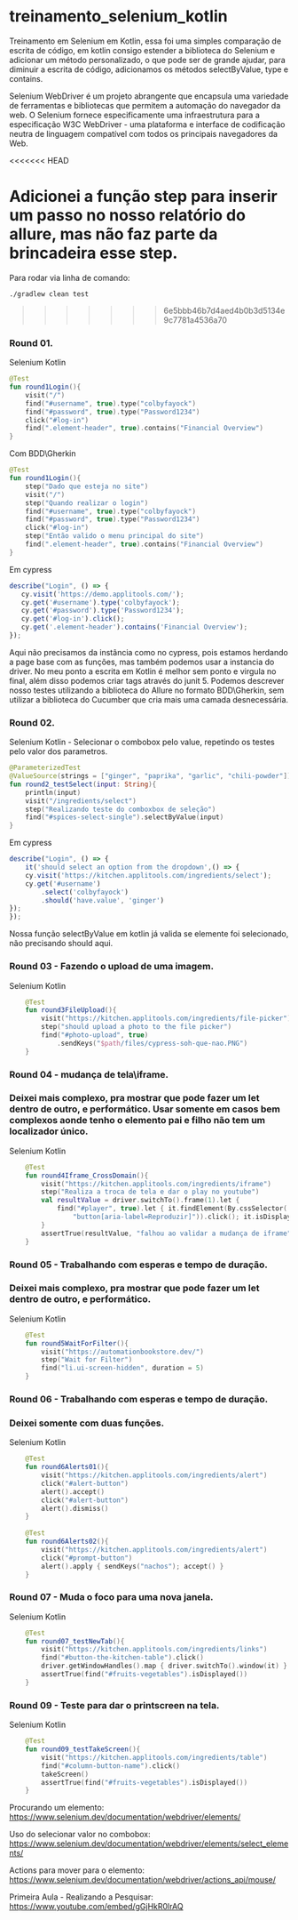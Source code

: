 # treinamento_selenium_kotlin
Treinamento em Selenium em Kotlin, essa foi uma simples comparação de escrita de código, em kotlin consigo estender a biblioteca do Selenium e adicionar um método personalizado, o que pode ser de grande ajudar, para diminuir a escrita de código, adicionamos os métodos selectByValue, type e contains.

Selenium WebDriver é um projeto abrangente que encapsula uma variedade de ferramentas e bibliotecas que permitem a automação do navegador da web. 
O Selenium fornece especificamente uma infraestrutura para a especificação W3C WebDriver - 
uma plataforma e interface de codificação neutra de linguagem compatível com todos os principais navegadores da Web.

<<<<<<< HEAD

Adicionei a função step para inserir um passo no nosso relatório do allure, mas não faz parte da brincadeira esse step.
=======
Para rodar via linha de comando:
````
./gradlew clean test
````
>>>>>>> 6e5bbb46b7d4aed4b0b3d5134e9c7781a4536a70

### Round 01.
Selenium Kotlin
```kotlin
@Test
fun round1Login(){
    visit("/")
    find("#username", true).type("colbyfayock")
    find("#password", true).type("Password1234")
    click("#log-in")
    find(".element-header", true).contains("Financial Overview")
}
``` 
Com BDD\Gherkin
```kotlin
@Test
fun round1Login(){
    step("Dado que esteja no site")
    visit("/")
    step("Quando realizar o login")
    find("#username", true).type("colbyfayock")
    find("#password", true).type("Password1234")
    click("#log-in")
    step("Então valido o menu principal do site")
    find(".element-header", true).contains("Financial Overview")
}
``` 
Em cypress
```js
describe("Login", () => {
   cy.visit('https://demo.applitools.com/');
   cy.get('#username').type('colbyfayock');
   cy.get('#password').type('Password1234');
   cy.get('#log-in').click();
   cy.get('.element-header').contains('Financial Overview');
});	
```
Aqui não precisamos da instância como no cypress, pois estamos herdando a page base com as funções, mas também podemos usar a instancia do driver.
No meu ponto a escrita em Kotlin é melhor sem ponto e virgula no final, além disso podemos criar tags através do junit 5. Podemos descrever nosso testes utilizando a biblioteca do Allure no formato BDD\Gherkin, sem utilizar a biblioteca do Cucumber que cria mais uma camada desnecessária.

### Round 02.
Selenium Kotlin - Selecionar o combobox pelo value, repetindo os testes pelo valor dos parametros.
```kotlin
@ParameterizedTest
@ValueSource(strings = ["ginger", "paprika", "garlic", "chili-powder"])
fun round2_testSelect(input: String){
    println(input)
    visit("/ingredients/select")
    step("Realizando teste do comboxbox de seleção")
    find("#spices-select-single").selectByValue(input)
}
``` 
Em cypress
```js
describe("Login", () => {
    it('should select an option from the dropdown',() => {
	cy.visit('https://kitchen.applitools.com/ingredients/select');
	cy.get('#username')
	    .select('colbyfayock')
	    .should('have.value', 'ginger')
});
});	
```
Nossa função selectByValue em kotlin já valida se elemente foi selecionado, não precisando should aqui.

### Round 03 - Fazendo o upload de uma imagem.
Selenium Kotlin
```kotlin
    @Test
    fun round3FileUpload(){
        visit("https://kitchen.applitools.com/ingredients/file-picker")
        step("should upload a photo to the file picker")
        find("#photo-upload", true)
            .sendKeys("$path/files/cypress-soh-que-nao.PNG")
    }
```
### Round 04 - mudança de tela\iframe.
### Deixei mais complexo, pra mostrar que pode fazer um let dentro de outro, e performático. Usar somente em casos bem complexos aonde tenho o elemento pai e filho não tem um localizador único.
Selenium Kotlin
```kotlin
    @Test
    fun round4Iframe_CrossDomain(){
        visit("https://kitchen.applitools.com/ingredients/iframe")
        step("Realiza a troca de tela e dar o play no youtube")
        val resultValue = driver.switchTo().frame(1).let {
            find("#player", true).let { it.findElement(By.cssSelector(
                "button[aria-label=Reproduzir]")).click(); it.isDisplayed   }
        }
        assertTrue(resultValue, "falhou ao validar a mudança de iframe")
    }
```

### Round 05 - Trabalhando com esperas e tempo de duração.
### Deixei mais complexo, pra mostrar que pode fazer um let dentro de outro, e performático.
Selenium Kotlin
```kotlin
    @Test
    fun round5WaitForFilter(){
        visit("https://automationbookstore.dev/")
        step("Wait for Filter")
        find("li.ui-screen-hidden", duration = 5)
    }
```
### Round 06 - Trabalhando com esperas e tempo de duração.
### Deixei somente com duas funções.
Selenium Kotlin
```kotlin
    @Test
    fun round6Alerts01(){
        visit("https://kitchen.applitools.com/ingredients/alert")
        click("#alert-button")
        alert().accept()
        click("#alert-button")
        alert().dismiss()
    }
    
    @Test
    fun round6Alerts02(){
        visit("https://kitchen.applitools.com/ingredients/alert")
        click("#prompt-button")
        alert().apply { sendKeys("nachos"); accept() }
    }
```
### Round 07 - Muda o foco para uma nova janela.
Selenium Kotlin
```kotlin
    @Test
    fun round07_testNewTab(){
        visit("https://kitchen.applitools.com/ingredients/links")
        find("#button-the-kitchen-table").click()
        driver.getWindowHandles().map { driver.switchTo().window(it) }
        assertTrue(find("#fruits-vegetables").isDisplayed())
    }
```

### Round 09 - Teste para dar o printscreen na tela.
Selenium Kotlin
```kotlin
    @Test
    fun round09_testTakeScreen(){
        visit("https://kitchen.applitools.com/ingredients/table")
        find("#column-button-name").click()
        takeScreen()
        assertTrue(find("#fruits-vegetables").isDisplayed())
    }
```

Procurando um elemento:
https://www.selenium.dev/documentation/webdriver/elements/

Uso do selecionar valor no combobox:
https://www.selenium.dev/documentation/webdriver/elements/select_elements/

Actions para mover para o elemento:
https://www.selenium.dev/documentation/webdriver/actions_api/mouse/

Primeira Aula - Realizando a Pesquisar:  
https://www.youtube.com/embed/gGjHkR0lrAQ


